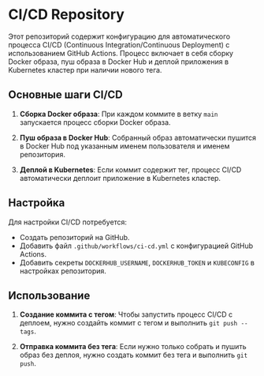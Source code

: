# CI/CD Repository

Этот репозиторий содержит конфигурацию для автоматического процесса CI/CD (Continuous Integration/Continuous Deployment) с использованием GitHub Actions. Процесс включает в себя сборку Docker образа, пуш образа в Docker Hub и деплой приложения в Kubernetes кластер при наличии нового тега.

## Основные шаги CI/CD

1. **Сборка Docker образа**: При каждом коммите в ветку `main` запускается процесс сборки Docker образа.

2. **Пуш образа в Docker Hub**: Собранный образ автоматически пушится в Docker Hub под указанным именем пользователя и именем репозитория.

3. **Деплой в Kubernetes**: Если коммит содержит тег, процесс CI/CD автоматически деплоит приложение в Kubernetes кластер.

## Настройка

Для настройки CI/CD потребуется:

- Создать репозиторий на GitHub.
- Добавить файл `.github/workflows/ci-cd.yml` с конфигурацией GitHub Actions.
- Добавить секреты `DOCKERHUB_USERNAME`, `DOCKERHUB_TOKEN` и `KUBECONFIG` в настройках репозитория.

## Использование

1. **Создание коммита с тегом**: Чтобы запустить процесс CI/CD с деплоем, нужно создайть коммит с тегом и выполнить `git push --tags`.

2. **Отправка коммита без тега**: Если нужно только собрать и пушить образ без деплоя, нужно создать коммит без тега и выполнить `git push`.
